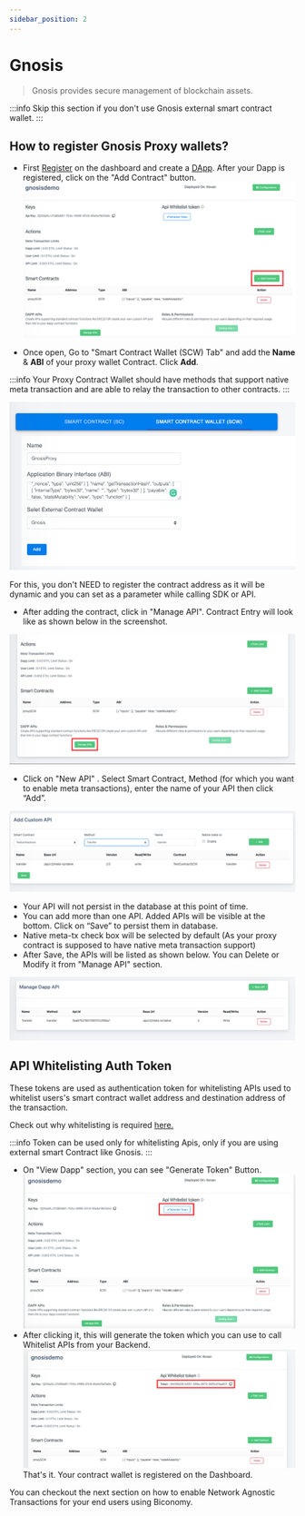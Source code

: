 ```yaml
---
sidebar_position: 2
---
```


# Gnosis

> Gnosis provides secure management of blockchain assets.

:::info
Skip this section if you don't use Gnosis external smart contract wallet.
:::

## How to register Gnosis Proxy wallets?

- First [Register](https://docs.biconomy.io/biconomy-dashboard#register-account) on the dashboard and create a [DApp](https://docs.biconomy.io/biconomy-dashboard#register-a-dapp). After your Dapp is registered, click on the "Add Contract" button.
![Gnosis -1 ](../img/gnosis-1.png)

- Once open, Go to "Smart Contract Wallet (SCW) Tab" and add the **Name** & **ABI** of your proxy wallet Contract. Click **Add**.

:::info
Your Proxy Contract Wallet should have methods that support native meta transaction and are able to relay the transaction to other contracts.
:::

![Gnosis-1](../img/gnosis-2.png)

For this, you don't NEED to register the contract address as it will be dynamic and you can set as a parameter while calling SDK or API.

- After adding the contract, click in "Manage API". Contract Entry will look like as shown below in the screenshot.

![Gnosis-3](../img/gnosis-3.png)

- Click on "New API" . Select Smart Contract, Method (for which you want to enable meta transactions), enter the name of your API then click “Add”.

![Gnosis-4](../img/gnosis-4.png)

- Your API will not persist in the database at this point of time.
- You can add more than one API. Added APIs will be visible at the bottom. Click on “Save” to persist them in database.
- Native meta-tx check box will be selected by default (As your proxy contract is supposed to have native meta transaction support)
- After Save, the APIs will be listed as shown below. You can Delete or Modify it from "Manage API" section.

![Gnosis-5](../img/gnosis-5.png)

## API Whitelisting Auth Token

These tokens are used as authentication token for whitelisting APIs used to whitelist users's smart contract wallet address and destination address of the transaction.

Check out why whitelisting is required [here.](https://docs-gasless.biconomy.io/api/whitelist-api)

:::info
Token can be used only for whitelisting Apis, only if you are using external smart Contract like Gnosis.
:::

- On "View Dapp" section, you can see "Generate Token" Button.
![Gnosis-6](../img/gnosis-6.png)
- After clicking it, this will generate the token which you can use to call Whitelist APIs from your Backend.
![Gnosis-7](../img/gnosis-7.png)
That's it. Your contract wallet is registered on the Dashboard.

You can checkout the next section on how to enable Network Agnostic Transactions for your end users using Biconomy.
